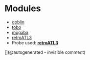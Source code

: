 
# Modules

* [goblin](/goblin/)
* [tobo](/retired/tobo/)
* [mogaba](/retired/mogaba/)
* [retroATL3](/retroATL3/)
* Probe used: __[retroATL3](/include/probes/auto/retroATL3.md)__


[](@autogenerated - invisible comment)